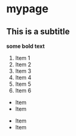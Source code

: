 # mypage
## This is a subtitle 
**some bold text**

1. Item 1
2. Item 2
3. Item 3
1. Item 4
2. Item 5
3. Item 6


* Item
* Item
- Item
- Item
